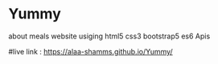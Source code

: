 # Yummy
about meals website usiging html5 css3 bootstrap5 es6 Apis

#live link : https://alaa-shamms.github.io/Yummy/
